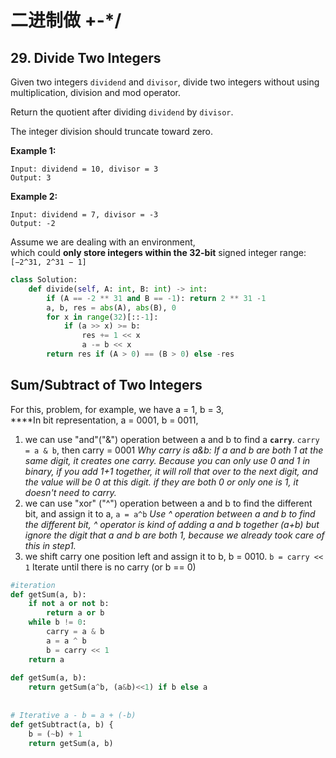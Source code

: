 # 二进制做 +-\*/

## 29. Divide Two Integers

Given two integers `dividend` and `divisor`, divide two integers without using multiplication, division and mod operator.

Return the quotient after dividing `dividend` by `divisor`.

The integer division should truncate toward zero.

**Example 1:**

```text
Input: dividend = 10, divisor = 3
Output: 3
```

**Example 2:**

```text
Input: dividend = 7, divisor = -3
Output: -2
```

Assume we are dealing with an environment,  
which could **only store integers within the 32-bit** signed integer range: `[−2^31, 2^31 − 1]`

```python
class Solution:
    def divide(self, A: int, B: int) -> int:
        if (A == -2 ** 31 and B == -1): return 2 ** 31 -1
        a, b, res = abs(A), abs(B), 0
        for x in range(32)[::-1]:
            if (a >> x) >= b:
                res += 1 << x
                a -= b << x
        return res if (A > 0) == (B > 0) else -res
```



## **Sum/Subtract of Two Integers**

For this, problem, for example, we have a = 1, b = 3,  
****In bit representation, a = 0001, b = 0011,

1. we can use "and"\("&"\) operation between a and b to find a **`carry`**. `carry = a & b`, then carry = 0001 _Why carry is a&b: If a and b are both 1 at the same digit, it creates one carry. Because you can only use 0 and 1 in binary, if you add 1+1 together, it will roll that over to the next digit, and the value will be 0 at this digit. if they are both 0 or only one is 1, it doesn't need to carry._
2. we can use "xor" \("^"\) operation between a and b to find the different bit, and assign it to a, `a = a^b`   _Use ^ operation between a and b to find the different bit, ^ operator is kind of adding a and b together \(a+b\) but ignore the digit that a and b are both 1, because we already took care of this in step1._
3. we shift carry one position left and assign it to b, b = 0010. `b = carry << 1` Iterate until there is no carry \(or b == 0\)

```python
#iteration
def getSum(a, b):
	if not a or not b:
		return a or b
	while b != 0:
		carry = a & b
		a = a ^ b
		b = carry << 1
	return a
	
def getSum(a, b):
    return getSum(a^b, (a&b)<<1) if b else a
    
    
# Iterative a - b = a + (-b)
def getSubtract(a, b) {
	b = (~b) + 1
	return getSum(a, b)
```

